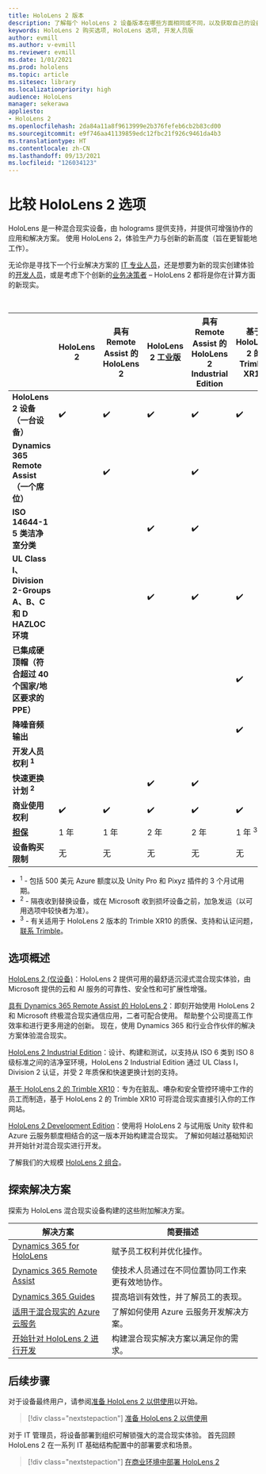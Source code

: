 ```yaml
---
title: HoloLens 2 版本
description: 了解每个 HoloLens 2 设备版本在哪些方面相同或不同，以及获取自己的设备版本后要执行哪些操作。
keywords: HoloLens 2 购买选项, HoloLens 选项, 开发人员版
author: evmill
ms.author: v-evmill
ms.reviewer: evmill
ms.date: 1/01/2021
ms.prod: hololens
ms.topic: article
ms.sitesec: library
ms.localizationpriority: high
audience: HoloLens
manager: sekerawa
appliesto:
- HoloLens 2
ms.openlocfilehash: 2da84a11a8f9613999e2b376fefeb6cb2b83cd00
ms.sourcegitcommit: e9f746aa41139859edc12fbc21f926c9461da4b3
ms.translationtype: HT
ms.contentlocale: zh-CN
ms.lasthandoff: 09/13/2021
ms.locfileid: "126034123"
---
```

# <a name="compare-hololens-2-options"></a>比较 HoloLens 2 选项

HoloLens 是一种混合现实设备，由 holograms 提供支持，并提供可增强协作的应用和解决方案。 使用 HoloLens 2，体验生产力与创新的新高度（旨在更智能地工作）。

无论你是寻找下一个行业解决方案的 [IT 专业人员](https://www.microsoft.com/hololens/apps)，还是想要为新的现实创建体验的[开发人员](https://www.microsoft.com/hololens/developers)，或是考虑下个创新的[业务决策者](https://www.microsoft.com/hololens/apps) – HoloLens 2 都将是你在计算方面的新现实。

<br>

|                                                      | HoloLens 2 | 具有 Remote Assist 的 HoloLens 2 | HoloLens 2 工业版 | 具有 Remote Assist 的 HoloLens 2 Industrial Edition | 基于 HoloLens 2 的 Trimble XR10 | HoloLens 2 开发版 |
|------------------------------------------------------|------------|-------------------------------|-------------------------------|--------------------------------------------------|------------------------------|--------------------------------|
| **HoloLens 2 设备（一台设备）**                       |      ✔️     |               ✔️               |               ✔️               |                         ✔️                        |               ✔️              |                ✔️               |
| **Dynamics 365 Remote Assist（一个席位）**                |            |               ✔️               |                               |                         ✔️                        |                              |                                |
| **ISO 14644-1 5 类洁净室分类**           |            |                               |               ✔️               |                         ✔️                        |                              |                                |
| **UL Class I、Division 2-Groups A、B、C 和 D HAZLOC 环境**                     |            |                               |               ✔️               |                         ✔️                        |               ✔️              |                                |
| **已集成硬顶帽（符合超过 40 个国家/地区要求的 PPE）** |            |                               |                               |                                                  |               ✔️              |                                |
| **降噪音频输出**                        |            |                               |                               |                                                  |               ✔️              |                                |
| **开发人员权利 <sup>1</sup>**                             |            |                               |                               |                                                  |                              |                ✔️               |
| **快速更换计划 <sup>2</sup>**                          |            |                               |               ✔️               |                         ✔️                        |                              |                                |
| **商业使用权利**                                |      ✔️     |               ✔️               |               ✔️               |                         ✔️                        |               ✔️              |                                |
| [**担保**](hololens2-hardware.md#warranty-information)                                             |   1 年   |             1 年            |             2 年            |                      2 年                      |            1 年 <sup>3</sup>            |             1 年             |
| **设备购买限制**                                |    无    |              无             |              无             |                       无                       |             无             |       每个事务一个      |

- <sup>1</sup> - 包括 500 美元 Azure 额度以及 Unity Pro 和 Pixyz 插件的 3 个月试用期。
- <sup>2</sup> - 隔夜收到替换设备，或在 Microsoft 收到损坏设备之前，加急发运（以可用选项中较快者为准）。
- <sup>3</sup> - 有关适用于 HoloLens 2 版本的 Trimble XR10 的质保、支持和认证问题，[联系 Trimble](https://fieldtech.trimble.com/en/contact-support)。


## <a name="options-overview"></a>选项概述

[HoloLens 2 (仅设备)](hololens2-options-device-only.md)：HoloLens 2 提供可用的最舒适沉浸式混合现实体验，由 Microsoft 提供的云和 AI 服务的可靠性、安全性和可扩展性增强。

[具有 Dynamics 365 Remote Assist 的 HoloLens 2](hololens2-options-remote-assist.md)：即刻开始使用 HoloLens 2 和 Microsoft 终极混合现实通信应用，二者可配合使用。 帮助整个公司提高工作效率和进行更多用途的创新。 现在，使用 Dynamics 365 和行业合作伙伴的解决方案体验混合现实。

[HoloLens 2 Industrial Edition](hololens2-options-industrial-edition.md)：设计、构建和测试，以支持从 ISO 6 类到 ISO 8 级标准之间的洁净室环境，HoloLens 2 Industrial Edition 通过 UL Class I，Division 2 认证，并受 2 年质保和快速更换计划的支持。

[基于 HoloLens 2 的 Trimble XR10](hololens2-options-trimble-xr10-edition.md)：专为在脏乱、嘈杂和安全管控环境中工作的员工而制造，基于 HoloLens 2 的 Trimble XR10 可将混合现实直接引入你的工作网站。

[HoloLens 2 Development Edition](hololens2-options-dev-edition.md)：使用将 HoloLens 2 与试用版 Unity 软件和 Azure 云服务额度相结合的这一版本开始构建混合现实。 了解如何越过基础知识并开始针对混合现实进行开发。

了解我们的大规模 [HoloLens 2 组合](https://www.microsoft.com/hololens/buy)。

## <a name="explore-solutions"></a>探索解决方案

探索为 HoloLens 混合现实设备构建的这些附加解决方案。

| 解决方案 | 简要描述                                                                                |
|----------|---------------------------------------------------------------------------------------------------|
| [Dynamics 365 for HoloLens](https://www.microsoft.com//hololens/apps)          | 赋予员工权利并优化操作。                                                        |
| [Dynamics 365 Remote Assist](https://dynamics.microsoft.com/mixed-reality/remote-assist/)          | 使技术人员通过在不同位置协同工作来更有效地协作。 |
|   [Dynamics 365 Guides](https://dynamics.microsoft.com/mixed-reality/guides/)        | 提高培训有效性，并了解员工的表现。                          |
|  [适用于混合现实的 Azure 云服务](/windows/mixed-reality/develop/mixed-reality-cloud-services#:~:text=Mixed%20Reality%20services%20Mixed%20Reality%20cloud%20services%20like,all%20in%20the%20context%20of%20your%20users%E2%80%99%20environments)         | 了解如何使用 Azure 云服务开发解决方案。                                       |
|  [开始针对 HoloLens 2 进行开发](/windows/mixed-reality/develop/development?tabs=unity)         | 构建混合现实解决方案以满足你的需求。                                                 |

## <a name="next-steps"></a>后续步骤

对于设备最终用户，请参阅[准备 HoloLens 2 以供使用](hololens2-setup.md)以开始。

> [!div class="nextstepaction"]
> [准备 HoloLens 2 以供使用](hololens2-setup.md)

对于 IT 管理员，将设备部署到组织可解锁强大的混合现实体验。 首先回顾 HoloLens 2 在一系列 IT 基础结构配置中的部署要求和场景。

> [!div class="nextstepaction"]
> [在商业环境中部署 HoloLens 2](hololens-requirements.md)
